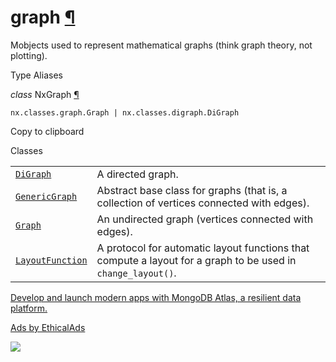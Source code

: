 # graph [¶](https://docs.manim.community/en/stable/reference/manim.mobject.graph.html\#module-manim.mobject.graph "Link to this heading")

Mobjects used to represent mathematical graphs (think graph theory, not plotting).

Type Aliases

_class_ NxGraph [¶](https://docs.manim.community/en/stable/reference/manim.mobject.graph.html#manim.mobject.graph.NxGraph "Link to this definition")

```
nx.classes.graph.Graph | nx.classes.digraph.DiGraph

```

Copy to clipboard

Classes

|     |     |
| --- | --- |
| [`DiGraph`](https://docs.manim.community/en/stable/reference/manim.mobject.graph.DiGraph.html#manim.mobject.graph.DiGraph "manim.mobject.graph.DiGraph") | A directed graph. |
| [`GenericGraph`](https://docs.manim.community/en/stable/reference/manim.mobject.graph.GenericGraph.html#manim.mobject.graph.GenericGraph "manim.mobject.graph.GenericGraph") | Abstract base class for graphs (that is, a collection of vertices connected with edges). |
| [`Graph`](https://docs.manim.community/en/stable/reference/manim.mobject.graph.Graph.html#manim.mobject.graph.Graph "manim.mobject.graph.Graph") | An undirected graph (vertices connected with edges). |
| [`LayoutFunction`](https://docs.manim.community/en/stable/reference/manim.mobject.graph.LayoutFunction.html#manim.mobject.graph.LayoutFunction "manim.mobject.graph.LayoutFunction") | A protocol for automatic layout functions that compute a layout for a graph to be used in `change_layout()`. |

[Develop and launch modern apps with MongoDB Atlas, a resilient data platform.](https://server.ethicalads.io/proxy/click/8269/019600eb-8c56-7300-a516-1c12eefeefdc/)

[Ads by EthicalAds](https://www.ethicalads.io/advertisers/?ref=ea-text)

![](https://server.ethicalads.io/proxy/view/8269/019600eb-8c56-7300-a516-1c12eefeefdc/)